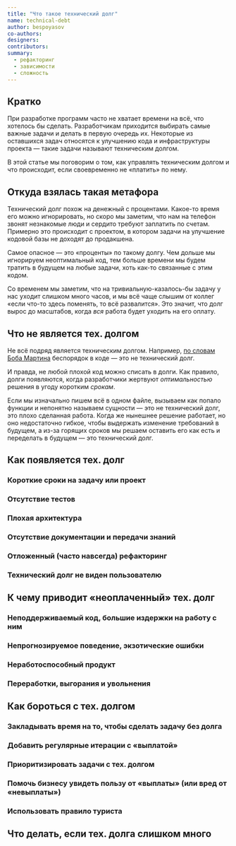 ```yaml
---
title: "Что такое технический долг"
name: technical-debt
author: bespoyasov
co-authors:
designers:
contributors:
summary:
  - рефакторинг
  - зависимости
  - сложность
---
```


## Кратко

При разработке программ часто не хватает времени на всё, что хотелось бы сделать. Разработчикам приходится выбирать самые важные задачи и делать в первую очередь их. Некоторые из оставшихся задач относятся к улучшению кода и инфраструктуры проекта — такие задачи называют техническим долгом.

В этой статье мы поговорим о том, как управлять техническим долгом и что происходит, если своевременно не «платить» по нему.

## Откуда взялась такая метафора

Технический долг похож на денежный с процентами. Какое-то время его можно игнорировать, но скоро мы заметим, что нам на телефон звонят незнакомые люди и сердито требуют заплатить по счетам. Примерно это происходит с проектом, в котором задачи на улучшение кодовой базы не доходят до продакшена.

Самое опасное — это «проценты» по такому долгу. Чем дольше мы игнорируем неоптимальный код, тем больше времени мы будем тратить в будущем на любые задачи, хоть как-то связанные с этим кодом.

Со временем мы заметим, что на тривиальную-казалось-бы задачу у нас уходит слишком много часов, и мы всё чаще слышим от коллег «если что-то здесь поменять, то всё развалится». Это значит, что долг вырос до масштабов, когда _вся_ работа будет уходить на его оплату.

## Что не является тех. долгом

Не всё подряд является техническим долгом. Например, [по словам Боба Мартина](https://sites.google.com/site/unclebobconsultingllc/a-mess-is-not-a-technical-debt) беспорядок в коде — это не технический долг.

И правда, не любой плохой код можно списать в долги. Как правило, долги появляются, когда разработчики жертвуют _оптимальностью_ решения в угоду коротким _срокам_.

Если мы изначально пишем всё в одном файле, вызываем как попало функции и непонятно называем сущности — это не технический долг, это плохо сделанная работа. Когда же нынешнее решение работает, но оно недостаточно гибкое, чтобы выдержать изменение требований в будущем, а из-за горящих сроков мы решаем оставить его как есть и переделать в будущем — это технический долг.

## Как появляется тех. долг
### Короткие сроки на задачу или проект
### Отсутствие тестов
### Плохая архитектура
### Отсутствие документации и передачи знаний
### Отложенный (часто навсегда) рефакторинг
### Технический долг не виден пользователю
## К чему приводит «неоплаченный» тех. долг
### Неподдерживаемый код, большие издержки на работу с ним
### Непрогнозируемое поведение, экзотические ошибки
### Неработоспособный продукт
### Переработки, выгорания и увольнения
## Как бороться с тех. долгом
### Закладывать время на то, чтобы сделать задачу без долга
### Добавить регулярные итерации с «выплатой»
### Приоритизировать задачи с тех. долгом
### Помочь бизнесу увидеть пользу от «выплаты» (или вред от «невыплаты»)
### Использовать правило туриста
## Что делать, если тех. долга слишком много
